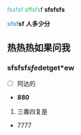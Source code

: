 ## 
<font color="#4bacc6">fssfsf</font>
<font color="#2DC26B">sffsfs</font>f
**sfsfsfs**

**<font color="#4bacc6">sfsf</font>sf**
**人多少分**


## 热热热如果问我
### sfsfsf*sfe***detget***ew
- [ ] 阿达的
- **880**

1. 三番四复是
- 7777